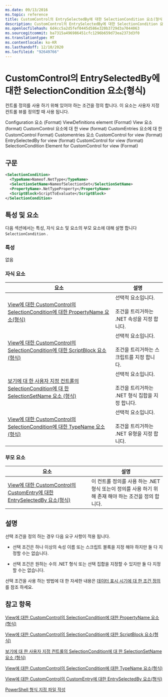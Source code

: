 ```yaml
---
ms.date: 09/13/2016
ms.topic: reference
title: CustomControl의 EntrySelectedBy에 대한 SelectionCondition 요소(형식)
description: CustomControl의 EntrySelectedBy에 대한 SelectionCondition 요소(형식)
ms.openlocfilehash: 6d4cc5a2d5fef0445d586e320b3729d3a7044063
ms.sourcegitcommit: ba7315a496986451cfc1296b659d73ea2373d3f0
ms.translationtype: MT
ms.contentlocale: ko-KR
ms.lasthandoff: 12/10/2020
ms.locfileid: "92649766"
---
```

# <a name="selectioncondition-element-for-entryselectedby-for-customcontrol-format"></a>CustomControl의 EntrySelectedBy에 대한 SelectionCondition 요소(형식)

컨트롤 정의를 사용 하기 위해 있어야 하는 조건을 정의 합니다. 이 요소는 사용자 지정 컨트롤 뷰를 정의할 때 사용 됩니다.

Configuration 요소 (Format) ViewDefinitions element (Format) View 요소 (format) CustomControl 요소에 대 한 view (format) CustomEntries 요소에 대 한 CustomControl Format) Customentries 요소 CustomControl for view (format) EntrySelectedBy for view (format) CustomControl for view (format) SelectionCondition Element for CustomControl for view (Format)

## <a name="syntax"></a>구문

```xml
<SelectionCondition>
  <TypeName>Nameof.NetType</TypeName>
  <SelectionSetName>NameofSelectionSet</SelectionSetName>
  <PropertyName>.NetTypeProperty</PropertyName>
  <ScriptBlock>ScriptToEvaluate</ScriptBlock>
</SelectionCondition>
```

## <a name="attributes-and-elements"></a>특성 및 요소

다음 섹션에서는 특성, 자식 요소 및 요소의 부모 요소에 대해 설명 합니다 `SelectionCondition` .

### <a name="attributes"></a>특성

없음

### <a name="child-elements"></a>자식 요소

|요소|설명|
|-------------|-----------------|
|[View에 대한 CustomControl의 SelectionCondition에 대한 PropertyName 요소(형식)](./propertyname-element-for-selectioncondition-for-customcontrol-for-view-format.md)|선택적 요소입니다.<br /><br /> 조건을 트리거하는 .NET 속성을 지정 합니다.|
|[View에 대한 CustomControl의 SelectionCondition에 대한 ScriptBlock 요소(형식)](./scriptblock-element-for-selectioncondition-for-customcontrol-for-view-format.md)|선택적 요소입니다.<br /><br /> 조건을 트리거하는 스크립트를 지정 합니다.|
|[보기에 대 한 사용자 지정 컨트롤의 SelectionCondition에 대 한 SelectionSetName 요소 (형식)](./selectionsetname-element-for-selectioncondition-for-customcontrol-for-view-format.md)|선택적 요소입니다.<br /><br /> 조건을 트리거하는 .NET 형식 집합을 지정 합니다.|
|[View에 대한 CustomControl의 SelectionCondition에 대한 TypeName 요소(형식)](./typename-element-for-selectioncondition-for-customcontrol-for-view-format.md)|선택적 요소입니다.<br /><br /> 조건을 트리거하는 .NET 유형을 지정 합니다.|

### <a name="parent-elements"></a>부모 요소

|요소|설명|
|-------------|-----------------|
|[View에 대한 CustomControl의 CustomEntry에 대한 EntrySelectedBy 요소(형식)](./entryselectedby-element-for-customentry-for-customcontrol-for-view-format.md)|이 컨트롤 정의를 사용 하는 .NET 형식 또는이 정의를 사용 하기 위해 존재 해야 하는 조건을 정의 합니다.|

## <a name="remarks"></a>설명

선택 조건을 정의 하는 경우 다음 요구 사항이 적용 됩니다.

- 선택 조건은 하나 이상의 속성 이름 또는 스크립트 블록을 지정 해야 하지만 둘 다 지정할 수는 없습니다.

- 선택 조건은 원하는 수의 .NET 형식 또는 선택 집합을 지정할 수 있지만 둘 다 지정할 수는 없습니다.

선택 조건을 사용 하는 방법에 대 한 자세한 내용은 [데이터 표시 시기에 대 한 조건 정의](./defining-conditions-for-displaying-data.md)를 참조 하세요.

## <a name="see-also"></a>참고 항목

[View에 대한 CustomControl의 SelectionCondition에 대한 PropertyName 요소(형식)](./propertyname-element-for-selectioncondition-for-customcontrol-for-view-format.md)

[View에 대한 CustomControl의 SelectionCondition에 대한 ScriptBlock 요소(형식)](./scriptblock-element-for-selectioncondition-for-customcontrol-for-view-format.md)

[보기에 대 한 사용자 지정 컨트롤의 SelectionCondition에 대 한 SelectionSetName 요소 (형식)](./selectionsetname-element-for-selectioncondition-for-customcontrol-for-view-format.md)

[View에 대한 CustomControl의 SelectionCondition에 대한 TypeName 요소(형식)](./typename-element-for-selectioncondition-for-customcontrol-for-view-format.md)

[View에 대한 CustomControl의 CustomEntry에 대한 EntrySelectedBy 요소(형식)](./entryselectedby-element-for-customentry-for-customcontrol-for-view-format.md)

[PowerShell 형식 지정 파일 작성](./writing-a-powershell-formatting-file.md)
